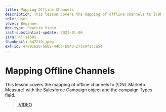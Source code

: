 ```yaml
---
title: Mapping Offline Channels
description: This lesson covers the mapping of offline channels to [!DNL Marketo Measure] with the Salesforce Campaign object and the campaign Types field.
role: User
level: Beginner
doc-type: Feature Video
last-substantial-update: 2023-01-06
jira: KT-11691
thumbnail: 347249.jpeg
exl-id: 47891628-bbb2-440c-b843-27dc9f1cca54
---
```

# Mapping Offline Channels

This lesson covers the mapping of offline channels to [!DNL Marketo Measure] with the Salesforce Campaign object and the campaign Types field.

>[!VIDEO](https://video.tv.adobe.com/v/347249/?quality=12&learn=on)
